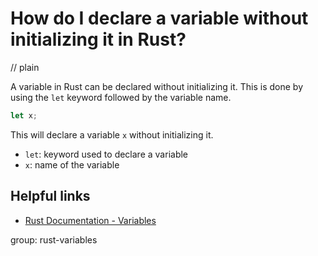 # How do I declare a variable without initializing it in Rust?
// plain

A variable in Rust can be declared without initializing it. This is done by using the `let` keyword followed by the variable name.

```rust
let x;
```

This will declare a variable `x` without initializing it.

- `let`: keyword used to declare a variable
- `x`: name of the variable

## Helpful links
- [Rust Documentation - Variables](https://doc.rust-lang.org/book/ch03-01-variables-and-mutability.html)

group: rust-variables